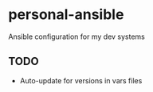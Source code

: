 # personal-ansible

Ansible configuration for my dev systems

## TODO

-   Auto-update for versions in vars files
